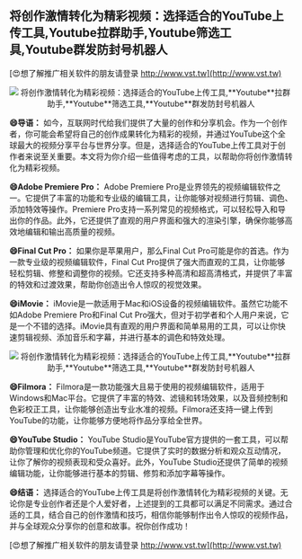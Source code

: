 ## **将创作激情转化为精彩视频：选择适合的YouTube上传工具,**Youtube**拉群助手,**Youtube**筛选工具,**Youtube**群发防封号机器人**

[😍想了解推广相关软件的朋友请登录 http://www.vst.tw](http://www.vst.tw)

 <center><img src="https://vst.tw/MP4/tuiguang/png/2.png" alt="将创作激情转化为精彩视频：选择适合的YouTube上传工具,**Youtube**拉群助手,**Youtube**筛选工具,**Youtube**群发防封号机器人"></center>

**😄导语：**
如今，互联网时代给我们提供了大量的创作和分享机会。作为一个创作者，你可能会希望将自己的创作成果转化为精彩的视频，并通过YouTube这个全球最大的视频分享平台与世界分享。但是，选择适合的YouTube上传工具对于创作者来说至关重要。本文将为你介绍一些值得考虑的工具，以帮助你将创作激情转化为精彩视频。

**😄Adobe Premiere Pro：**
Adobe Premiere Pro是业界领先的视频编辑软件之一。它提供了丰富的功能和专业级的编辑工具，让你能够对视频进行剪辑、调色、添加特效等操作。Premiere Pro支持一系列常见的视频格式，可以轻松导入和导出你的作品。此外，它还提供了直观的用户界面和强大的渲染引擎，确保你能够高效地编辑和输出高质量的视频。

**😄Final Cut Pro：**
如果你是苹果用户，那么Final Cut Pro可能是你的首选。作为一款专业级的视频编辑软件，Final Cut Pro提供了强大而直观的工具，让你能够轻松剪辑、修整和调整你的视频。它还支持多种高清和超高清格式，并提供了丰富的特效和过渡效果，帮助你创造出令人惊叹的视觉效果。

**😄iMovie：**
iMovie是一款适用于Mac和iOS设备的视频编辑软件。虽然它功能不如Adobe Premiere Pro和Final Cut Pro强大，但对于初学者和个人用户来说，它是一个不错的选择。iMovie具有直观的用户界面和简单易用的工具，可以让你快速剪辑视频、添加音乐和字幕，并进行基本的调色和特效处理。

 <center><img src="https://vst.tw/MP4/tuiguang/png/6.png" alt="将创作激情转化为精彩视频：选择适合的YouTube上传工具,**Youtube**拉群助手,**Youtube**筛选工具,**Youtube**群发防封号机器人"></center>

**😄Filmora：**
Filmora是一款功能强大且易于使用的视频编辑软件，适用于Windows和Mac平台。它提供了丰富的特效、滤镜和转场效果，以及音频控制和色彩校正工具，让你能够创造出专业水准的视频。Filmora还支持一键上传到YouTube的功能，让你能够方便地将作品分享给全世界。

**😄YouTube Studio：**
YouTube Studio是YouTube官方提供的一套工具，可以帮助你管理和优化你的YouTube频道。它提供了实时的数据分析和观众互动情况，让你了解你的视频表现和受众喜好。此外，YouTube Studio还提供了简单的视频编辑功能，让你能够进行基本的剪辑、修剪和添加字幕等操作。

**😄结语：**
选择适合的YouTube上传工具是将创作激情转化为精彩视频的关键。无论你是专业创作者还是个人爱好者，上述提到的工具都可以满足不同需求。通过合适的工具，结合自己的创作激情和技巧，相信你能够制作出令人惊叹的视频作品，并与全球观众分享你的创意和故事。祝你创作成功！

[😍想了解推广相关软件的朋友请登录 http://www.vst.tw](http://www.vst.tw)



